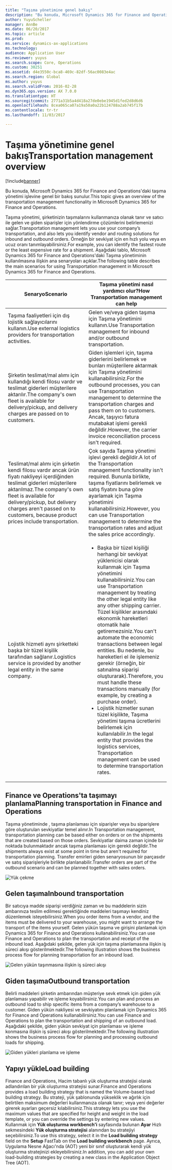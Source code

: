 ```yaml
---
title: "Taşıma yönetimine genel bakış"
description: "Bu konuda, Microsoft Dynamics 365 for Finance and Operations'daki taşıma yönetimi işlevine genel bir bakış sunulur."
author: YuyuScheller
manager: AnnBe
ms.date: 06/20/2017
ms.topic: article
ms.prod: 
ms.service: dynamics-ax-applications
ms.technology: 
audience: Application User
ms.reviewer: yuyus
ms.search.scope: Core, Operations
ms.custom: 30251
ms.assetid: d4e3550c-bca8-469c-82df-56ac0083e4ac
ms.search.region: Global
ms.author: yuyus
ms.search.validFrom: 2016-02-28
ms.dyn365.ops.version: AX 7.0.0
ms.translationtype: HT
ms.sourcegitcommit: 2771a31b5a4d418a27de0ebe1945d1fed2d8d6d6
ms.openlocfilehash: 8cea065ca07a19a50a0a22b124788a2ab745f17b
ms.contentlocale: tr-tr
ms.lasthandoff: 11/03/2017

---
```


# <a name="transportation-management-overview"></a><span data-ttu-id="a0fd2-103">Taşıma yönetimine genel bakış</span><span class="sxs-lookup"><span data-stu-id="a0fd2-103">Transportation management overview</span></span>

[!include[banner](../includes/banner.md)]


<span data-ttu-id="a0fd2-104">Bu konuda, Microsoft Dynamics 365 for Finance and Operations'daki taşıma yönetimi işlevine genel bir bakış sunulur.</span><span class="sxs-lookup"><span data-stu-id="a0fd2-104">This topic gives an overview of the transportation management functionality in Microsoft Dynamics 365 for Finance and Operations.</span></span>

<span data-ttu-id="a0fd2-105">Taşıma yönetimi, şirketinizin taşımalarını kullanmanıza olanak tanır ve satıcı ile gelen ve giden siparişler için yönlendirme çözümlerini belirlemenizi sağlar.</span><span class="sxs-lookup"><span data-stu-id="a0fd2-105">Transportation management lets you use your company’s transportation, and also lets you identify vendor and routing solutions for inbound and outbound orders.</span></span> <span data-ttu-id="a0fd2-106">Örneğin bir sevkiyat için en hızlı yolu veya en ucuz oranı tanımlayabilirsiniz.</span><span class="sxs-lookup"><span data-stu-id="a0fd2-106">For example, you can identify the fastest route or the least expensive rate for a shipment.</span></span> <span data-ttu-id="a0fd2-107">Aşağıdaki tablo, Microsoft Dynamics 365 for Finance and Operations'daki Taşıma yönetiminin kullanılmasına ilişkin ana senaryoları açıklar.</span><span class="sxs-lookup"><span data-stu-id="a0fd2-107">The following table describes the main scenarios for using Transportation management in Microsoft Dynamics 365 for Finance and Operations.</span></span>

<table>
<colgroup>
<col width="50%" />
<col width="50%" />
</colgroup>
<thead>
<tr class="header">
<th><span data-ttu-id="a0fd2-108">Senaryo</span><span class="sxs-lookup"><span data-stu-id="a0fd2-108">Scenario</span></span></th>
<th><span data-ttu-id="a0fd2-109">Taşıma yönetimi nasıl yardımcı olur?</span><span class="sxs-lookup"><span data-stu-id="a0fd2-109">How Transportation management can help</span></span></th>
</tr>
</thead>
<tbody>
<tr class="odd">
<td><span data-ttu-id="a0fd2-110">Taşıma faaliyetleri için dış lojistik sağlayıcılarını kullanın.</span><span class="sxs-lookup"><span data-stu-id="a0fd2-110">Use external logistics providers for transportation activities.</span></span></td>
<td><span data-ttu-id="a0fd2-111">Gelen ve/veya giden taşıma için Taşıma yönetimini kullanın.</span><span class="sxs-lookup"><span data-stu-id="a0fd2-111">Use Transportation management for inbound and/or outbound transportation.</span></span></td>
</tr>
<tr class="even">
<td><span data-ttu-id="a0fd2-112">Şirketin teslimat/mal alımı için kullandığı kendi filosu vardır ve teslimat giderleri müşterilere aktarılır.</span><span class="sxs-lookup"><span data-stu-id="a0fd2-112">The company's own fleet is available for delivery/pickup, and delivery charges are passed on to customers.</span></span></td>
<td><span data-ttu-id="a0fd2-113">Giden işlemleri için, taşıma giderlerini belirlemek ve bunları müşterilere aktarmak için Taşıma yönetimini kullanabilirsiniz.</span><span class="sxs-lookup"><span data-stu-id="a0fd2-113">For the outbound processes, you can use Transportation management to determine the transportation charges and pass them on to customers.</span></span> <span data-ttu-id="a0fd2-114">Ancak, taşıyıcı fatura mutabakat işlemi gerekli değildir.</span><span class="sxs-lookup"><span data-stu-id="a0fd2-114">However, the carrier invoice reconciliation process isn't required.</span></span></td>
</tr>
<tr class="odd">
<td><span data-ttu-id="a0fd2-115">Teslimat/mal alımı için şirketin kendi filosu vardır ancak ürün fiyatı nakliyeyi içerdiğinden teslimat giderleri müşterilere aktarılmaz.</span><span class="sxs-lookup"><span data-stu-id="a0fd2-115">The company's own fleet is available for delivery/pickup, but delivery charges aren't passed on to customers, because product prices include transportation.</span></span></td>
<td><span data-ttu-id="a0fd2-116">Çok sayıda Taşıma yönetimi işlevi gerekli değildir.</span><span class="sxs-lookup"><span data-stu-id="a0fd2-116">A lot of the Transportation management functionality isn't required.</span></span> <span data-ttu-id="a0fd2-117">Bununla birlikte, taşıma fiyatlarını belirlemek ve satış fiyatını buna göre ayarlamak için Taşıma yönetimini kullanabilirsiniz.</span><span class="sxs-lookup"><span data-stu-id="a0fd2-117">However, you can use Transportation management to determine the transportation rates and adjust the sales price accordingly.</span></span></td>
</tr>
<tr class="even">
<td><span data-ttu-id="a0fd2-118">Lojistik hizmeti aynı şirketteki başka bir tüzel kişilik tarafından sağlanır.</span><span class="sxs-lookup"><span data-stu-id="a0fd2-118">Logistics service is provided by another legal entity in the same company.</span></span></td>
<td><ul>
<li><span data-ttu-id="a0fd2-119">Başka bir tüzel kişiliği herhangi bir sevkiyat yüklenicisi olarak kullanmak için Taşıma yönetimini kullanabilirsiniz.</span><span class="sxs-lookup"><span data-stu-id="a0fd2-119">You can use Transportation management by treating the other legal entity like any other shipping carrier.</span></span> <span data-ttu-id="a0fd2-120">Tüzel kişilikler arasındaki ekonomik hareketleri otomatik hale getiremezsiniz.</span><span class="sxs-lookup"><span data-stu-id="a0fd2-120">You can't automate the economic transactions between legal entities.</span></span> <span data-ttu-id="a0fd2-121">Bu nedenle, bu hareketleri el ile işlemeniz gerekir (örneğin, bir satınalma siparişi oluşturarak).</span><span class="sxs-lookup"><span data-stu-id="a0fd2-121">Therefore, you must handle these transactions manually (for example, by creating a purchase order).</span></span></li>
<li><span data-ttu-id="a0fd2-122">Lojistik hizmetler sunan tüzel kişilikte, Taşıma yönetimi taşıma ücretlerini belirlemek için kullanılabilir.</span><span class="sxs-lookup"><span data-stu-id="a0fd2-122">In the legal entity that provides the logistics services, Transportation management can be used to determine transportation rates.</span></span></li>
</ul></td>
</tr>
</tbody>
</table>

## <a name="planning-transportation-in-finance-and-operations"></a><span data-ttu-id="a0fd2-123">Finance ve Operations'ta taşımayı planlama</span><span class="sxs-lookup"><span data-stu-id="a0fd2-123">Planning transportation in Finance and Operations</span></span>
<span data-ttu-id="a0fd2-124">Taşıma yönetiminde , taşıma planlaması için siparişler veya bu siparişlere göre oluşturulan sevkiyatlar temel alınır.</span><span class="sxs-lookup"><span data-stu-id="a0fd2-124">In Transportation management, transportation planning can be based either on orders or on the shipments that are created based on those orders.</span></span> <span data-ttu-id="a0fd2-125">Sevkiyatlar daima zaman içinde bir noktada bulunmaktadır ancak taşıma planlaması için gerekli değildir.</span><span class="sxs-lookup"><span data-stu-id="a0fd2-125">The shipments always exist at some point in time but aren't required for transportation planning.</span></span> <span data-ttu-id="a0fd2-126">Transfer emirleri giden senaryosunun bir parçasıdır ve satış siparişleriyle birlikte planlanabilir.</span><span class="sxs-lookup"><span data-stu-id="a0fd2-126">Transfer orders are part of the outbound scenario and can be planned together with sales orders.</span></span> 

![Yük çekme](./media/Load-drawing1-1024x477.jpg)

## <a name="inbound-transportation"></a><span data-ttu-id="a0fd2-128">Gelen taşıma</span><span class="sxs-lookup"><span data-stu-id="a0fd2-128">Inbound transportation</span></span>
<span data-ttu-id="a0fd2-129">Bir satıcıya madde siparişi verdiğiniz zaman ve bu maddelerin sizin ambarınıza teslim edilmesi gerektiğinde maddeleri taşımayı kendiniz düzenlemek isteyebilirsiniz.</span><span class="sxs-lookup"><span data-stu-id="a0fd2-129">When you order items from a vendor, and the items must be delivered to your warehouse, you might want to arrange the transport of the items yourself.</span></span> <span data-ttu-id="a0fd2-130">Gelen yükün taşıma ve girişini planlamak için Dynamics 365 for Finance and Operations kullanabilirsiniz.</span><span class="sxs-lookup"><span data-stu-id="a0fd2-130">You can use Finance and Operations to plan the transportation and receipt of the inbound load.</span></span> <span data-ttu-id="a0fd2-131">Aşağıdaki şekilde, gelen yük için taşıma planlamasına ilişkin iş süreci akışı gösterilmektedir.</span><span class="sxs-lookup"><span data-stu-id="a0fd2-131">The following illustration shows the business process flow for planning transportation for an inbound load.</span></span> 

![Gelen yükün taşınmasına ilişkin iş süreci akışı](./media/Businessprocessflowforinboundloadtransportation.jpg)

## <a name="outbound-transportation"></a><span data-ttu-id="a0fd2-133">Giden taşıma</span><span class="sxs-lookup"><span data-stu-id="a0fd2-133">Outbound transportation</span></span>
<span data-ttu-id="a0fd2-134">Belirli maddeleri şirketin ambarından müşteriye sevk etmek için giden yük planlaması yapabilir ve işleme koyabilirsiniz.</span><span class="sxs-lookup"><span data-stu-id="a0fd2-134">You can plan and process an outbound load to ship specific items from a company’s warehouse to a customer.</span></span> <span data-ttu-id="a0fd2-135">Giden yükün nakliyesi ve sevkiyatını planlamak için Dynamics 365 for Finance and Operations kullanabilirsiniz.</span><span class="sxs-lookup"><span data-stu-id="a0fd2-135">You can use Finance and Operations to plan the transportation and shipping of an outbound load.</span></span> <span data-ttu-id="a0fd2-136">Aşağıdaki şekilde, giden yükün sevkiyat için planlaması ve işleme konmasına ilişkin iş süreci akışı gösterilmektedir.</span><span class="sxs-lookup"><span data-stu-id="a0fd2-136">The following illustration shows the business process flow for planning and processing outbound loads for shipping.</span></span> 

![Giden yükleri planlama ve işleme](./media/Planningandprocessingoutboundloads.jpg)

## <a name="load-building"></a><span data-ttu-id="a0fd2-138">Yapıyı yükle</span><span class="sxs-lookup"><span data-stu-id="a0fd2-138">Load building</span></span>
<span data-ttu-id="a0fd2-139">Finance and Operations, Hacim tabanlı yük oluşturma stratejisi olarak adlandırılan bir yük oluşturma stratejisi sunar.</span><span class="sxs-lookup"><span data-stu-id="a0fd2-139">Finance and Operations provides a load building strategy that is named the Volume-based load building strategy.</span></span> <span data-ttu-id="a0fd2-140">Bu strateji, yük şablonunda yükseklik ve ağırlık için belirtilen maksimum değerleri kullanmanıza olanak tanır; veya yeni değerler girerek ayarları geçersiz kılabilirsiniz.</span><span class="sxs-lookup"><span data-stu-id="a0fd2-140">This strategy lets you use the maximum values that are specified for height and weight in the load template, or you can override the settings by entering new values.</span></span> <span data-ttu-id="a0fd2-141">Kullanmak için **Yük oluşturma workbench'i** sayfasında bulunan **Ayar** Hızlı sekmesindeki **Yük oluşturma stratejisi** alanından bu stratejiyi seçebilirsiniz.</span><span class="sxs-lookup"><span data-stu-id="a0fd2-141">To use this strategy, select it in the **Load building strategy** field on the **Setup** FastTab on the **Load building workbench** page.</span></span> <span data-ttu-id="a0fd2-142">Ayrıca, Uygulama Nesne Ağacı'nda (AOT) yeni bir sınıf oluşturarak kendi yük oluşturma stratejinizi ekleyebilirsiniz.</span><span class="sxs-lookup"><span data-stu-id="a0fd2-142">In addition, you can add your own load-building strategies by creating a new class in the Application Object Tree (AOT).</span></span>





